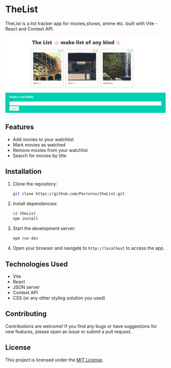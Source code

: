 # TheList

TheList is a list tracker app for movies,shows, anime etc. built with Vite - React and Context API.

![image](image.png)

## Features

- Add movies to your watchlist
- Mark movies as watched
- Remove movies from your watchlist
- Search for movies by title

## Installation

1. Clone the repository:

   ```bash
   git clone https://github.com/Parrurox/theList.git
   ```

2. Install dependencies:

   ```bash
   cd theList
   npm install
   ```

3. Start the development server:

   ```bash
   npm run dev
   ```

4. Open your browser and navigate to `http://localhost` to access the app.

## Technologies Used

- Vite
- React
- JSON server
- Context API
- CSS (or any other styling solution you used)

## Contributing

Contributions are welcome! If you find any bugs or have suggestions for new features, please open an issue or submit a pull request.

## License

This project is licensed under the [MIT License](LICENSE).
